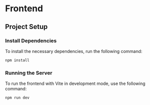 # Frontend

## Project Setup

### Install Dependencies

To install the necessary dependencies, run the following command:
```bash
npm install
```

### Running the Server

To run the frontend with Vite in development mode, use the following command:
```bash
npm run dev
```
